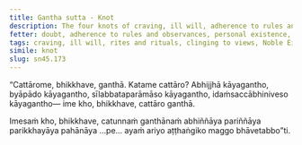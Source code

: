 ```yaml
---
title: Gantha sutta - Knot
description: The four knots of craving, ill will, adherence to rules and observances, and clinging to the idea that 'This is the truth' are described in brief. The Noble Eightfold Path is the way to direct knowing, full understanding, complete exhaustion, and giving up of these knots.
fetter: doubt, adherence to rules and observances, personal existence, sensual desire, ill will, ignorance
tags: craving, ill will, rites and rituals, clinging to views, Noble Eightfold Path, direct knowing, full understanding, complete exhaustion, giving up, sn, sn45-56, sn45
simile: knot
slug: sn45.173
---
```


“Cattārome, bhikkhave, ganthā. Katame cattāro? Abhijjhā kāyagantho, byāpādo kāyagantho, sīlabbataparāmāso kāyagantho, idaṁsaccābhiniveso kāyagantho— ime kho, bhikkhave, cattāro ganthā.

Imesaṁ kho, bhikkhave, catunnaṁ ganthānaṁ abhiññāya pariññāya parikkhayāya pahānāya …pe… ayaṁ ariyo aṭṭhaṅgiko maggo bhāvetabbo”ti.
